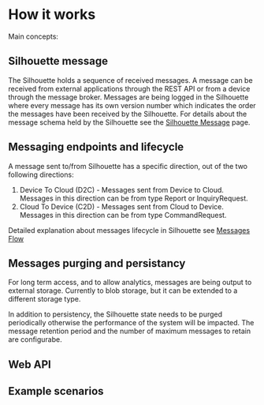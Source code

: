 # How it works


Main concepts:

## Silhouette message

The Silhouette holds a sequence of received messages. A message can be received from external applications through the REST API or from a device through the message broker. 
Messages are being logged in the Silhouette where every message has its own version number which indicates the order the messages have been received by the Silhouette.
For details about the message schema held by the Silhouette see the [Silhouette Message](silhouettemessage.md) page.

## Messaging endpoints and lifecycle

A message sent to/from Silhouette has a specific direction, out of the two following directions:

1. Device To Cloud (D2C) - Messages sent from Device to Cloud. Messages in this direction can be from type Report or InquiryRequest.
2. Cloud To Device (C2D) - Messages sent from Cloud to Device. Messages in this direction can be from type CommandRequest.

Detailed explanation about messages lifecycle in Silhouette see [Messages Flow](messagesflow.md)






## Messages purging and persistancy 


For long term access, and to allow analytics, messages are being output to external storage. Currently to blob storage, but it can be extended to a different storage type.

In addition to persistency, the Silhouette state needs to be purged periodically otherwise the performance of the system will be impacted. The message retention period and the number of maximum messages to retain are configurabe.



## Web API 
## Example scenarios

